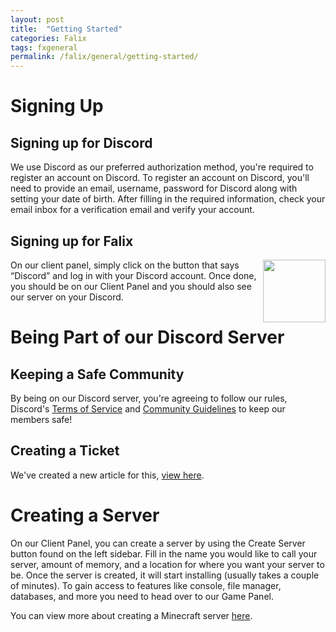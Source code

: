 ```yaml
---
layout: post
title:  "Getting Started"
categories: Falix
tags: fxgeneral
permalink: /falix/general/getting-started/
---
```

# Signing Up
## Signing up for Discord
We use Discord as our preferred authorization method, you're required to register an account on Discord. To register an account on Discord, you'll need to provide an email, username, password for Discord along with setting your date of birth. After filling in the required information, check your email inbox for a verification email and verify your account.

## Signing up for Falix
<img width="100" style="float: right;" src="https://help.falixnodes.net/assets/images/client-login.gif">

 On our client panel, simply click on the button that says “Discord” and log in with your Discord account. Once done, you should be on our Client Panel and you should also see our server on your Discord.

# Being Part of our Discord Server
## Keeping a Safe Community
By being on our Discord server, you're agreeing to follow our rules, Discord's [Terms of Service](https://discord.com/terms) and [Community Guidelines](https://discord.com/guidelines) to keep our members safe!

## Creating a Ticket
We've created a new article for this, [view here](https://help.falixnodes.net/falix/general/creating-a-ticket).

# Creating a Server
On our Client Panel, you can create a server by using the Create Server button found on the left sidebar. Fill in the name you would like to call your server, amount of memory, and a location for where you want your server to be. Once the server is created, it will start installing (usually takes a couple of minutes). To gain access to features like console, file manager, databases, and more you need to head over to our Game Panel.

You can view more about creating a Minecraft server [here](https://help.falixnodes.net/minecraft/general/getting-started/).